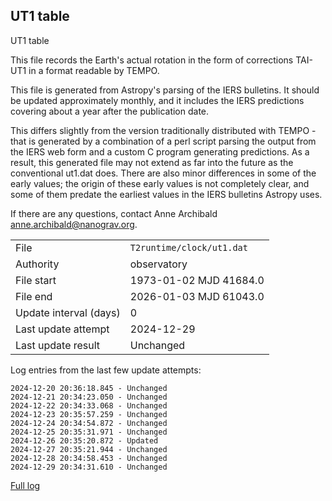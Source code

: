 
## UT1 table

UT1 table

This file records the Earth's actual rotation in the form of
corrections TAI-UT1 in a format readable by TEMPO.

This file is generated from Astropy's parsing of the IERS
bulletins. It should be updated approximately monthly, and it
includes the IERS predictions covering about a year after the
publication date.

This differs slightly from the version traditionally distributed
with TEMPO - that is generated by a combination of a perl script
parsing the output from the IERS web form and a custom C program
generating predictions. As a result, this generated file may not
extend as far into the future as the conventional ut1.dat does.
There are also minor differences in some of the early values; the
origin of these early values is not completely clear, and some of
them predate the earliest values in the IERS bulletins Astropy uses.

If there are any questions, contact Anne Archibald
<anne.archibald@nanograv.org>.

|     |     |
|:--- |:--- |
| File | `T2runtime/clock/ut1.dat` |
| Authority | observatory |
| File start | 1973-01-02 MJD 41684.0 |
| File end | 2026-01-03 MJD 61043.0 |
| Update interval (days) | 0 |
| Last update attempt | 2024-12-29 |
| Last update result | Unchanged |

Log entries from the last few update attempts:
```
2024-12-20 20:36:18.845 - Unchanged
2024-12-21 20:34:23.050 - Unchanged
2024-12-22 20:34:33.068 - Unchanged
2024-12-23 20:35:57.259 - Unchanged
2024-12-24 20:34:54.872 - Unchanged
2024-12-25 20:35:31.971 - Unchanged
2024-12-26 20:35:20.872 - Updated
2024-12-27 20:35:21.944 - Unchanged
2024-12-28 20:34:58.453 - Unchanged
2024-12-29 20:34:31.610 - Unchanged
```
[Full log](https://raw.githubusercontent.com/ipta/pulsar-clock-corrections/main/log/T2runtime/clock/ut1.dat.log)
